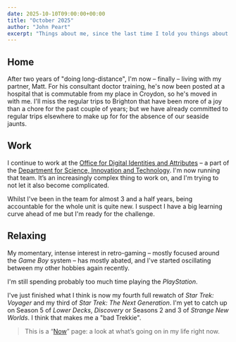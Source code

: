 ```yaml
---
date: 2025-10-10T09:00:00+00:00
title: "October 2025"
author: "John Peart"
excerpt: "Things about me, since the last time I told you things about me."
---
```


## Home

After two years of "doing long-distance", I'm now – finally – living with my partner, Matt. For his consultant doctor training, he's now been posted at a hospital that is commutable from my place in Croydon, so he's moved in with me. I'll miss the regular trips to Brighton that have been more of a joy than a chore for the past couple of years; but we have already committed to regular trips elsewhere to make up for for the absence of our seaside jaunts.

## Work

I continue to work at the [Office for Digital Identities and Attributes](//gov.uk/ofdia) – a part of the [Department for Science, Innovation and Technology](//www.gov.uk/dsit). I'm now running that team. It’s an increasingly complex thing to work on, and I'm trying to not let it also become complicated.

Whilst I've been in the team for almost 3 and a half years, being accountable for the whole unit is quite new. I suspect I have a big learning curve ahead of me but I'm ready for the challenge.

## Relaxing

My momentary, intense interest in retro-gaming – mostly focused around the *Game Boy* system – has mostly abated, and I've started oscillating between my other hobbies again recently. 

I'm still spending probably too much time playing the *PlayStation*.

I've just finished what I think is now my fourth full rewatch of *Star Trek: Voyager* and my third of *Star Trek: The Next Generation*. I'm yet to catch up on Season 5 of *Lower Decks*, *Discovery* or Seasons 2 and 3 of *Strange New Worlds*. I think that makes me a "bad Trekkie". 




> This is a “[Now](//nownownow.com)” page: a look at what’s going on in my life right now.